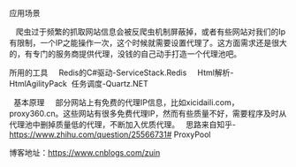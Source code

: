 应用场景

   爬虫过于频繁的抓取网站信息会被反爬虫机制屏蔽掉，或者有些网站对我们的Ip有限制，一个IP之能操作一次，这个时候就需要设置代理了。这方面需求还是很大的，有专门的服务商提供代理，没钱的自己动手打造一个代理池吧。
 

所用的工具
 
  Redis的C#驱动-ServiceStack.Redis
 
  Html解析-HtmlAgilityPack  任务调度-Quartz.NET

 
基本原理
 
  部分网站上有免费的代理IP信息，比如xicidaili.com，proxy360.cn。这些网站有很多免费代理IP，然而有些质量不好，需要程序及时从代理池中删掉质量低的代理，不断加入优质代理。
  
思路来自知乎-https://www.zhihu.com/question/25566731# ProxyPool

博客地址：https://www.cnblogs.com/zuin

